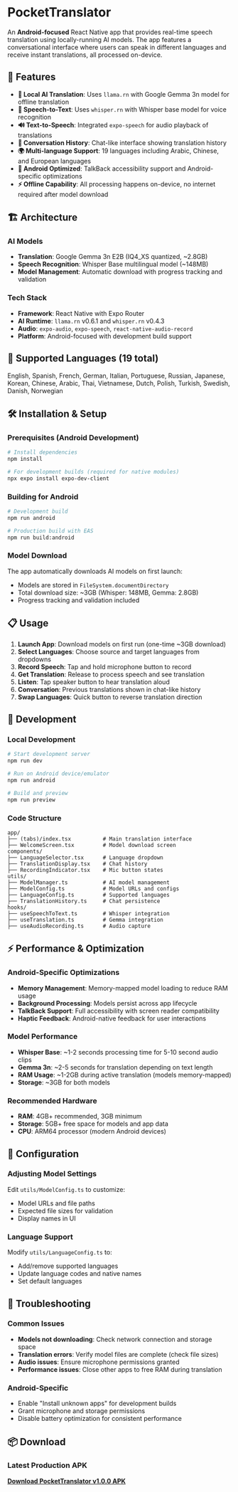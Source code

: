 # PocketTranslator

An **Android-focused** React Native app that provides real-time speech translation using locally-running AI models. The app features a conversational interface where users can speak in different languages and receive instant translations, all processed on-device.

## 🚀 Features

- **🤖 Local AI Translation**: Uses `llama.rn` with Google Gemma 3n model for offline translation
- **🎤 Speech-to-Text**: Uses `whisper.rn` with Whisper base model for voice recognition  
- **🔊 Text-to-Speech**: Integrated `expo-speech` for audio playback of translations
- **💬 Conversation History**: Chat-like interface showing translation history
- **🌍 Multi-language Support**: 19 languages including Arabic, Chinese, and European languages
- **📱 Android Optimized**: TalkBack accessibility support and Android-specific optimizations
- **⚡ Offline Capability**: All processing happens on-device, no internet required after model download

## 🏗️ Architecture

### AI Models
- **Translation**: Google Gemma 3n E2B (IQ4_XS quantized, ~2.8GB)
- **Speech Recognition**: Whisper Base multilingual model (~148MB)
- **Model Management**: Automatic download with progress tracking and validation

### Tech Stack
- **Framework**: React Native with Expo Router
- **AI Runtime**: `llama.rn` v0.6.1 and `whisper.rn` v0.4.3
- **Audio**: `expo-audio`, `expo-speech`, `react-native-audio-record`
- **Platform**: Android-focused with development build support

## 📱 Supported Languages (19 total)

English, Spanish, French, German, Italian, Portuguese, Russian, Japanese, Korean, Chinese, Arabic, Thai, Vietnamese, Dutch, Polish, Turkish, Swedish, Danish, Norwegian

## 🛠️ Installation & Setup

### Prerequisites (Android Development)
```bash
# Install dependencies
npm install

# For development builds (required for native modules)
npx expo install expo-dev-client
```

### Building for Android
```bash
# Development build
npm run android

# Production build with EAS
npm run build:android
```

### Model Download
The app automatically downloads AI models on first launch:
- Models are stored in `FileSystem.documentDirectory`
- Total download size: ~3GB (Whisper: 148MB, Gemma: 2.8GB)
- Progress tracking and validation included

## 📋 Usage

1. **Launch App**: Download models on first run (one-time ~3GB download)
2. **Select Languages**: Choose source and target languages from dropdowns
3. **Record Speech**: Tap and hold microphone button to record
4. **Get Translation**: Release to process speech and see translation
5. **Listen**: Tap speaker button to hear translation aloud
6. **Conversation**: Previous translations shown in chat-like history
7. **Swap Languages**: Quick button to reverse translation direction

## 🔧 Development

### Local Development
```bash
# Start development server
npm run dev

# Run on Android device/emulator
npm run android

# Build and preview
npm run preview
```

### Code Structure
```
app/
├── (tabs)/index.tsx          # Main translation interface
├── WelcomeScreen.tsx         # Model download screen
components/
├── LanguageSelector.tsx      # Language dropdown
├── TranslationDisplay.tsx    # Chat history
├── RecordingIndicator.tsx    # Mic button states
utils/
├── ModelManager.ts           # AI model management
├── ModelConfig.ts            # Model URLs and configs
├── LanguageConfig.ts         # Supported languages
├── TranslationHistory.ts     # Chat persistence
hooks/
├── useSpeechToText.ts        # Whisper integration
├── useTranslation.ts         # Gemma integration
├── useAudioRecording.ts      # Audio capture
```

## ⚡ Performance & Optimization

### Android-Specific Optimizations
- **Memory Management**: Memory-mapped model loading to reduce RAM usage
- **Background Processing**: Models persist across app lifecycle
- **TalkBack Support**: Full accessibility with screen reader compatibility
- **Haptic Feedback**: Android-native feedback for user interactions

### Model Performance
- **Whisper Base**: ~1-2 seconds processing time for 5-10 second audio clips
- **Gemma 3n**: ~2-5 seconds for translation depending on text length
- **RAM Usage**: ~1-2GB during active translation (models memory-mapped)
- **Storage**: ~3GB for both models

### Recommended Hardware
- **RAM**: 4GB+ recommended, 3GB minimum
- **Storage**: 5GB+ free space for models and app data
- **CPU**: ARM64 processor (modern Android devices)

## 📝 Configuration

### Adjusting Model Settings
Edit `utils/ModelConfig.ts` to customize:
- Model URLs and file paths
- Expected file sizes for validation
- Display names in UI

### Language Support
Modify `utils/LanguageConfig.ts` to:
- Add/remove supported languages
- Update language codes and native names
- Set default languages

## 🚨 Troubleshooting

### Common Issues
- **Models not downloading**: Check network connection and storage space
- **Translation errors**: Verify model files are complete (check file sizes)
- **Audio issues**: Ensure microphone permissions granted
- **Performance issues**: Close other apps to free RAM during translation

### Android-Specific
- Enable "Install unknown apps" for development builds
- Grant microphone and storage permissions
- Disable battery optimization for consistent performance

## 📦 Download

### Latest Production APK
**[Download PocketTranslator v1.0.0 APK](https://github.com/ramasai-badam/PocketTranslator/releases/tag/v1.0.0)**


